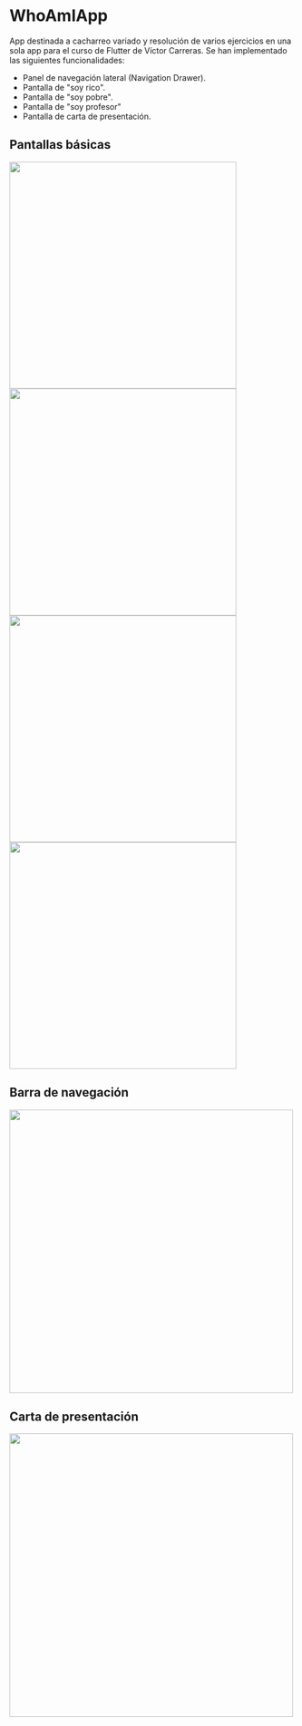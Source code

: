 # WhoAmIApp

App destinada a cacharreo variado y resolución de varios ejercicios en una sola app para el curso de Flutter de Víctor Carreras. 
Se han implementado las siguientes funcionalidades:
- Panel de navegación lateral (Navigation Drawer).
- Pantalla de "soy rico".
- Pantalla de "soy pobre".
- Pantalla de "soy profesor"
- Pantalla de carta de presentación.

## Pantallas básicas
<img src="doc/screenshots/who_am_i.png" width="400"></img>
<img src="doc/screenshots/rich.png" width="400"></img>
<img src="doc/screenshots/poor.png" width="400"></img>
<img src="doc/screenshots/professor.png" width="400"></img>

## Barra de navegación
<img src="doc/screenshots/nav_drawer.png" width="500"></img>

## Carta de presentación
<img src="doc/screenshots/about_me.png" width="500"></img>
